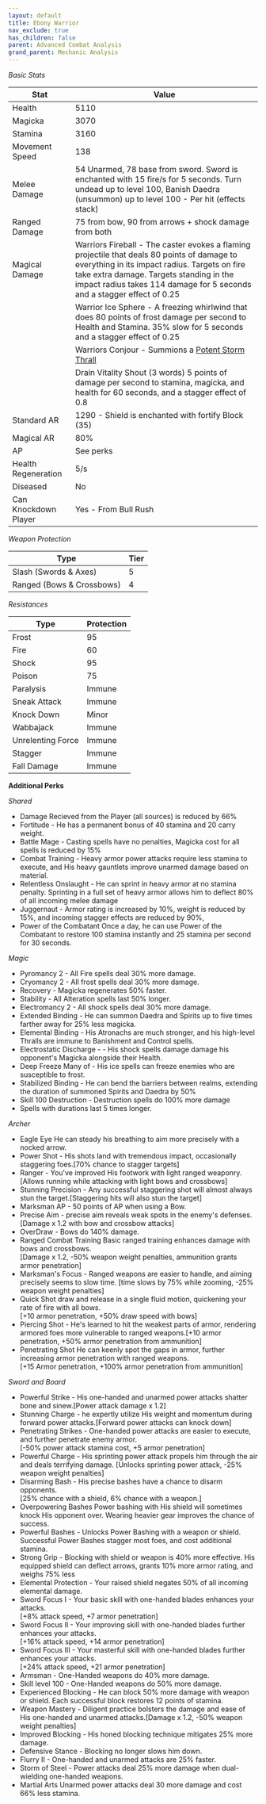 ```yaml
---
layout: default
title: Ebony Warrior
nav_exclude: true
has_children: false
parent: Advanced Combat Analysis
grand_parent: Mechanic Analysis
---
```


*Basic Stats*

|Stat| Value |
|--|--|
|Health| 5110 |
|Magicka| 3070 |
|Stamina| 3160 |
|Movement Speed| 138 |
|Melee Damage| 54 Unarmed, 78 base from sword.  Sword is enchanted with 15 fire/s for 5 seconds. Turn undead up to level 100, Banish Daedra (unsummon) up to level 100 - Per hit (effects stack)|
|Ranged Damage| 75 from bow, 90 from arrows + shock damage from both  |
|Magical Damage| Warriors Fireball - The caster evokes a flaming projectile that deals 80 points of damage to everything in its impact radius. Targets on fire take extra damage. Targets standing in the impact radius takes 114 damage for 5 seconds and a stagger effect of 0.25|
||Warrior Ice Sphere - A freezing whirlwind that does 80 points of frost damage per second to Health and Stamina. 35% slow for 5 seconds and a stagger effect of 0.25  |
||Warriors Conjour - Summions a [Potent Storm Thrall](https://github.com/Wildlander-mod/Support/wiki/Daedra#potent-thrall-1) |
||Drain Vitality Shout (3 words) 5 points of damage per second to stamina, magicka, and health for 60 seconds, and a stagger effect of 0.8 |
|Standard AR| 1290 - Shield is enchanted with fortify Block (35)|
|Magical AR| 80% |
|AP| See perks |
|Health Regeneration| 5/s  |
| Diseased | No |
|Can Knockdown Player| Yes - From Bull Rush |

*Weapon Protection*
 
| Type | Tier |
|--|--|
|Slash (Swords & Axes)  |  5 |
|Ranged (Bows & Crossbows)  | 4 |

*Resistances*
 
|Type  | Protection |
|--|--|
|Frost  | 95|  
|Fire | 60 |  
|Shock | 95 |  
|Poison  | 75 |  
|Paralysis  | Immune |  
|Sneak Attack | Immune | 
|Knock Down| Minor| 
|Wabbajack|  Immune|  
|Unrelenting Force| Immune |
|Stagger  | Immune |
|Fall Damage | Immune |

**Additional Perks**

*Shared*
* Damage Recieved from the Player (all sources) is reduced by 66%
* Fortitude - He has a permanent bonus of 40 stamina and 20 carry weight.
* Battle Mage - Casting spells have no penalties, Magicka cost for all spells is reduced by 15%
* Combat Training - Heavy armor power attacks require less stamina to execute, and His heavy gauntlets improve unarmed damage based on material. 
* Relentless Onslaught - He can sprint in heavy armor at no stamina penalty. Sprinting in a full set of heavy armor allows him to deflect 80% of all incoming melee damage
* Juggernaut - Armor rating is increased by 10%, weight is reduced by 15%, and incoming stagger effects are reduced by 90%,
* Power of the Combatant Once a day, he can use Power of the Combatant to restore 100 stamina instantly and 25 stamina per second for 30 seconds. 

*Magic*
* Pyromancy 2 - All Fire  spells deal 30% more damage.
* Cryomancy 2 - All frost spells deal 30% more damage.
* Recovery - Magicka regenerates 50% faster.
* Stability - All Alteration spells last 50% longer.
* Electromancy 2 - All shock spells deal 30% more damage.
* Extended Binding - He can summon Daedra and Spirits up to five times farther away for 25% less magicka.
* Elemental Binding - His Atronachs are much stronger, and his high-level Thralls are immune to Banishment and Control spells.
* Electrostatic Discharge - - His shock spells damage damage his opponent's Magicka alongside their Health.
* Deep Freeze Many of - His ice spells can freeze enemies who are susceptible to frost.
* Stabilized Binding - He can bend the barriers between realms, extending the duration of summoned Spirits and Daedra by 50%
* Skill 100 Destruction - Destruction spells do 100% more damage
* Spells with durations last 5 times longer.

*Archer*
* Eagle Eye He can steady his breathing to aim more precisely with a nocked arrow.
* Power Shot - His shots land with tremendous impact, occasionally staggering foes.[70% chance to stagger targets]
* Ranger - You've improved His footwork with light ranged weaponry.<br>[Allows running while attacking with light bows and crossbows]
* Stunning Precision - Any successful staggering shot will almost always stun the target.[Staggering hits will also stun the target]
* Marksman AP - 50 points of AP when using a Bow.
* Precise Aim - precise aim reveals weak spots in the enemy's defenses.[Damage x 1.2 with bow and crossbow attacks]
* OverDraw - Bows do 140% damage.
* Ranged Combat Training Basic ranged training enhances damage with bows and crossbows.<br>[Damage x 1.2, -50% weapon weight penalties, ammunition grants armor penetration]
* Marksman's Focus - Ranged weapons are easier to handle, and aiming precisely seems to slow time. [time slows by 75% while zooming, -25% weapon weight penalties]
* Quick Shot draw and release in a single fluid motion, quickening your rate of fire with all bows.<br>[+10 armor penetration, +50% draw speed with bows]
* Piercing Shot - He's learned to hit the weakest parts of armor, rendering armored foes more vulnerable to ranged weapons.[+10 armor penetration, +50% armor penetration from ammunition]
* Penetrating Shot He can keenly spot the gaps in armor, further increasing armor penetration with ranged weapons.<br>[+15 Armor penetration, +100% armor penetration from ammunition]

*Sword and Board*
* Powerful Strike - His one-handed and unarmed power attacks shatter bone and sinew.[Power attack damage x 1.2]
* Stunning Charge - he expertly utilize His weight and momentum during forward power attacks.[Forward power attacks can knock down]
* Penetrating Strikes - One-handed power attacks are easier to execute, and further penetrate enemy armor.<br>[-50% power attack stamina cost, +5 armor penetration]
* Powerful Charge - His sprinting power attack propels him through the air and deals terrifying damage. [Unlocks sprinting power attack, -25% weapon weight penalties]
* Disarming Bash - His precise bashes have a chance to disarm opponents.<br> [25% chance with a shield, 6% chance with a weapon.]
* Overpowering Bashes Power bashing with His shield will sometimes knock His opponent over. Wearing heavier gear improves the chance of success.
* Powerful Bashes - Unlocks Power Bashing with a weapon or shield.<br>Successful Power Bashes stagger most foes, and cost additional stamina.
* Strong Grip - Blocking with shield or weapon is 40% more effective.  His equipped shield can deflect arrows, grants 10% more armor rating, and weighs 75% less
* Elemental Protection - Your raised shield negates 50% of all incoming elemental damage.
* Sword Focus I - Your basic skill with one-handed blades enhances your attacks.<br>[+8% attack speed, +7 armor penetration]
* Sword Focus II - Your improving skill with one-handed blades further enhances your attacks.<br>[+16% attack speed, +14 armor penetration]
* Sword Focus III - Your masterful skill with one-handed blades further enhances your attacks.<br>[+24% attack speed, +21 armor penetration]
* Armsman - One-Handed weapons do 40% more damage. 
* Skill level 100 - One-Handed weapons do 50% more damage.
* Experienced Blocking - He can block 50% more damage with weapon or shield. Each successful block restores 12 points of stamina.
* Weapon Mastery - Diligent practice bolsters the damage and ease of His one-handed and unarmed attacks.[Damage x 1.2, -50% weapon weight penalties]
* Improved Blocking - His honed blocking technique mitigates 25% more damage.
* Defensive Stance - Blocking no longer slows him down.
* Flurry II - One-handed and unarmed attacks are 25% faster.
* Storm of Steel - Power attacks deal 25% more damage when dual-wielding one-handed weapons.
* Martial Arts Unarmed power attacks deal 30 more damage and cost 66% less stamina.